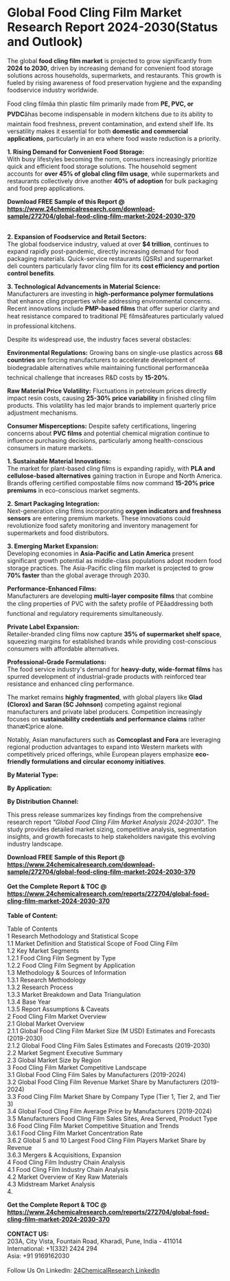 <h1>Global Food Cling Film Market Research Report 2024-2030(Status and Outlook)</h1><p>The global <strong>food cling film market</strong> is projected to grow significantly from <strong>2024 to 2030</strong>, driven by increasing demand for convenient food storage solutions across households, supermarkets, and restaurants. This growth is fueled by rising awareness of food preservation hygiene and the expanding foodservice industry worldwide.</p><p>Food cling filmâa thin plastic film primarily made from <strong>PE, PVC, or PVDC</strong>âhas become indispensable in modern kitchens due to its ability to maintain food freshness, prevent contamination, and extend shelf life. Its versatility makes it essential for both <strong>domestic and commercial applications</strong>, particularly in an era where food waste reduction is a priority.</p><p><strong>1. Rising Demand for Convenient Food Storage:</strong><br>
With busy lifestyles becoming the norm, consumers increasingly prioritize quick and efficient food storage solutions. The household segment accounts for <strong>over 45% of global cling film usage</strong>, while supermarkets and restaurants collectively drive another <strong>40% of adoption</strong> for bulk packaging and food prep applications.</p><div><b>Download FREE Sample of this Report @ 
            <a href="https://www.24chemicalresearch.com/download-sample/272704/global-food-cling-film-market-2024-2030-370">
            https://www.24chemicalresearch.com/download-sample/272704/global-food-cling-film-market-2024-2030-370</a></b></div><br><p><strong>2. Expansion of Foodservice and Retail Sectors:</strong><br>
The global foodservice industry, valued at over <strong>$4 trillion</strong>, continues to expand rapidly post-pandemic, directly increasing demand for food packaging materials. Quick-service restaurants (QSRs) and supermarket deli counters particularly favor cling film for its <strong>cost efficiency and portion control benefits</strong>.</p><p><strong>3. Technological Advancements in Material Science:</strong><br>
Manufacturers are investing in <strong>high-performance polymer formulations</strong> that enhance cling properties while addressing environmental concerns. Recent innovations include <strong>PMP-based films</strong> that offer superior clarity and heat resistance compared to traditional PE filmsâfeatures particularly valued in professional kitchens.</p><p>Despite its widespread use, the industry faces several obstacles:</p><p><strong>Environmental Regulations:</strong> Growing bans on single-use plastics across <strong>68 countries</strong> are forcing manufacturers to accelerate development of biodegradable alternatives while maintaining functional performanceâa technical challenge that increases R&amp;D costs by <strong>15-20%</strong>.</p><p><strong>Raw Material Price Volatility:</strong> Fluctuations in petroleum prices directly impact resin costs, causing <strong>25-30% price variability</strong> in finished cling film products. This volatility has led major brands to implement quarterly price adjustment mechanisms.</p><p><strong>Consumer Misperceptions:</strong> Despite safety certifications, lingering concerns about <strong>PVC films</strong> and potential chemical migration continue to influence purchasing decisions, particularly among health-conscious consumers in mature markets.</p><p><strong>1. Sustainable Material Innovations:</strong><br>
The market for plant-based cling films is expanding rapidly, with <strong>PLA and cellulose-based alternatives</strong> gaining traction in Europe and North America. Brands offering certified compostable films now command <strong>15-20% price premiums</strong> in eco-conscious market segments.</p><p><strong>2. Smart Packaging Integration:</strong><br>
Next-generation cling films incorporating <strong>oxygen indicators and freshness sensors</strong> are entering premium markets. These innovations could revolutionize food safety monitoring and inventory management for supermarkets and food distributors.</p><p><strong>3. Emerging Market Expansion:</strong><br>
Developing economies in <strong>Asia-Pacific and Latin America</strong> present significant growth potential as middle-class populations adopt modern food storage practices. The Asia-Pacific cling film market is projected to grow <strong>70% faster</strong> than the global average through 2030.</p><p><strong>Performance-Enhanced Films:</strong><br>
	Manufacturers are developing <strong>multi-layer composite films</strong> that combine the cling properties of PVC with the safety profile of PEâaddressing both functional and regulatory requirements simultaneously.</p><p><strong>Private Label Expansion:</strong><br>
	Retailer-branded cling films now capture <strong>35% of supermarket shelf space</strong>, squeezing margins for established brands while providing cost-conscious consumers with affordable alternatives.</p><p><strong>Professional-Grade Formulations:</strong><br>
	The food service industry's demand for <strong>heavy-duty, wide-format films</strong> has spurred development of industrial-grade products with reinforced tear resistance and enhanced cling performance.</p><p>The market remains <strong>highly fragmented</strong>, with global players like <strong>Glad (Clorox) and Saran (SC Johnson)</strong> competing against regional manufacturers and private label producers. Competition increasingly focuses on <strong>sustainability credentials and performance claims</strong> rather thanæ¢¦price alone.</p><p>Notably, Asian manufacturers such as <strong>Comcoplast and Fora</strong> are leveraging regional production advantages to expand into Western markets with competitively priced offerings, while European players emphasize <strong>eco-friendly formulations and circular economy initiatives</strong>.</p><p><strong>By Material Type:</strong></p><p><strong>By Application:</strong></p><p><strong>By Distribution Channel:</strong></p><p>This press release summarizes key findings from the comprehensive research report <em>"Global Food Cling Film Market Analysis 2024-2030"</em>. The study provides detailed market sizing, competitive analysis, segmentation insights, and growth forecasts to help stakeholders navigate this evolving industry landscape.</p><div><b>Download FREE Sample of this Report @ 
            <a href="https://www.24chemicalresearch.com/download-sample/272704/global-food-cling-film-market-2024-2030-370">
            https://www.24chemicalresearch.com/download-sample/272704/global-food-cling-film-market-2024-2030-370</a></b></div><br><div><b>Get the Complete Report & TOC @ 
            <a href="https://www.24chemicalresearch.com/reports/272704/global-food-cling-film-market-2024-2030-370">
            https://www.24chemicalresearch.com/reports/272704/global-food-cling-film-market-2024-2030-370</a></b></div><br>
            <b>Table of Content:</b><p>Table of Contents<br />
1 Research Methodology and Statistical Scope<br />
1.1 Market Definition and Statistical Scope of Food Cling Film<br />
1.2 Key Market Segments<br />
1.2.1 Food Cling Film Segment by Type<br />
1.2.2 Food Cling Film Segment by Application<br />
1.3 Methodology & Sources of Information<br />
1.3.1 Research Methodology<br />
1.3.2 Research Process<br />
1.3.3 Market Breakdown and Data Triangulation<br />
1.3.4 Base Year<br />
1.3.5 Report Assumptions & Caveats<br />
2 Food Cling Film Market Overview<br />
2.1 Global Market Overview<br />
2.1.1 Global Food Cling Film Market Size (M USD) Estimates and Forecasts (2019-2030)<br />
2.1.2 Global Food Cling Film Sales Estimates and Forecasts (2019-2030)<br />
2.2 Market Segment Executive Summary<br />
2.3 Global Market Size by Region<br />
3 Food Cling Film Market Competitive Landscape<br />
3.1 Global Food Cling Film Sales by Manufacturers (2019-2024)<br />
3.2 Global Food Cling Film Revenue Market Share by Manufacturers (2019-2024)<br />
3.3 Food Cling Film Market Share by Company Type (Tier 1, Tier 2, and Tier 3)<br />
3.4 Global Food Cling Film Average Price by Manufacturers (2019-2024)<br />
3.5 Manufacturers Food Cling Film Sales Sites, Area Served, Product Type<br />
3.6 Food Cling Film Market Competitive Situation and Trends<br />
3.6.1 Food Cling Film Market Concentration Rate<br />
3.6.2 Global 5 and 10 Largest Food Cling Film Players Market Share by Revenue<br />
3.6.3 Mergers & Acquisitions, Expansion<br />
4 Food Cling Film Industry Chain Analysis<br />
4.1 Food Cling Film Industry Chain Analysis<br />
4.2 Market Overview of Key Raw Materials<br />
4.3 Midstream Market Analysis<br />
4.</p><div><b>Get the Complete Report & TOC @ 
            <a href="https://www.24chemicalresearch.com/reports/272704/global-food-cling-film-market-2024-2030-370">
            https://www.24chemicalresearch.com/reports/272704/global-food-cling-film-market-2024-2030-370</a></b></div><br><b>CONTACT US:</b><br>
            203A, City Vista, Fountain Road, Kharadi, Pune, India - 411014<br>
            International: +1(332) 2424 294<br>
            Asia: +91 9169162030 <br><br>
            Follow Us On LinkedIn: <a href="https://www.linkedin.com/company/24chemicalresearch/">24ChemicalResearch LinkedIn</a>